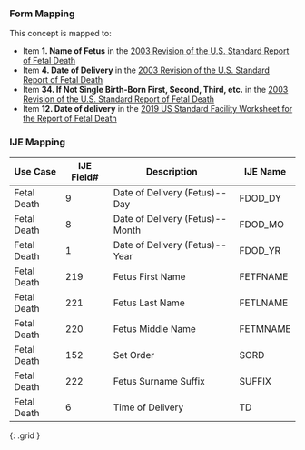### Form Mapping
This concept is mapped to:
 * Item **1. Name of Fetus** in the [2003 Revision of the U.S. Standard Report of Fetal Death](https://www.cdc.gov/nchs/data/dvs/FDEATH11-03finalACC.pdf)
 * Item **4. Date of Delivery** in the [2003 Revision of the U.S. Standard Report of Fetal Death](https://www.cdc.gov/nchs/data/dvs/FDEATH11-03finalACC.pdf)
 * Item **34. If Not Single Birth-Born First, Second, Third, etc.** in the [2003 Revision of the U.S. Standard Report of Fetal Death](https://www.cdc.gov/nchs/data/dvs/FDEATH11-03finalACC.pdf)
 * Item **12. Date of delivery** in the [2019 US Standard Facility Worksheet for the Report of Fetal Death](https://www.cdc.gov/nchs/data/dvs/fetal-death-facility-worksheet-2019-508.pdf)

### IJE Mapping

| **Use Case** | **IJE Field#** | **Description** | **IJE Name** |
| ------------ | -------------- | --------------- | ------------ |
| Fetal Death | 9 | Date of Delivery (Fetus)--Day | FDOD_DY |
| Fetal Death | 8 | Date of Delivery (Fetus)--Month | FDOD_MO |
| Fetal Death | 1 | Date of Delivery (Fetus)--Year | FDOD_YR |
| Fetal Death | 219 | Fetus First Name | FETFNAME |
| Fetal Death | 221 | Fetus Last Name | FETLNAME |
| Fetal Death | 220 | Fetus Middle Name | FETMNAME |
| Fetal Death | 152 | Set Order | SORD |
| Fetal Death | 222 | Fetus Surname Suffix | SUFFIX |
| Fetal Death | 6 | Time of Delivery | TD |
{: .grid }
